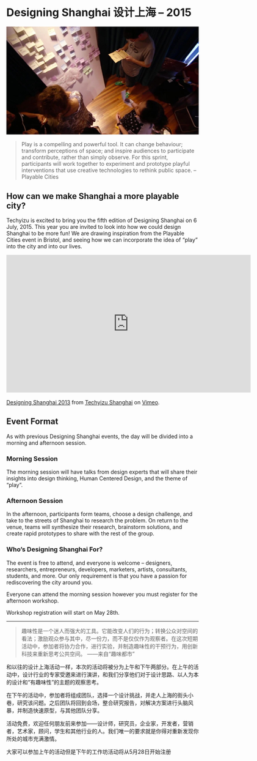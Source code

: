 # Designing Shanghai 设计上海 – 2015

<img class="hero_hidden" src="/events/images/Screen-Shot-2015-05-30-at-6.32.17-pm-980x549.jpg" />

>Play is a compelling and powerful tool. It can change behaviour; transform perceptions of space; and inspire audiences to participate and contribute, rather than simply observe. For this sprint, participants will work together to experiment and prototype playful interventions that use creative technologies to rethink public space.
– Playable Cities

## How can we make Shanghai a more playable city?

Techyizu is excited to bring you the fifth edition of Designing Shanghai on 6 July, 2015. This year you are invited to look into how we could design Shanghai to be more fun! We are drawing inspiration from the Playable Cities event in Bristol, and seeing how we can incorporate the idea of “play” into the city and into our lives.

<iframe src="https://player.vimeo.com/video/73116642" width="640" height="360" frameborder="0" webkitallowfullscreen mozallowfullscreen allowfullscreen></iframe>
<p><a href="https://vimeo.com/73116642">Designing Shanghai 2013</a> from <a href="https://vimeo.com/techyizu">Techyizu Shanghai</a> on <a href="https://vimeo.com">Vimeo</a>.</p>

## Event Format

As with previous Designing Shanghai events, the day will be divided into a morning and afternoon session.

### Morning Session

The morning session will have talks from design experts that will share their insights into design thinking, Human Centered Design, and the theme of “play”.

### Afternoon Session

In the afternoon, participants form teams, choose a design challenge, and take to the streets of Shanghai to research the problem. On return to the venue, teams will synthesize their research, brainstorm solutions, and create rapid prototypes to share with the rest of the group.

### Who’s Designing Shanghai For?

The event is free to attend, and everyone is welcome – designers, researchers, entrepreneurs, developers, marketers, artists, consultants, students, and more. Our only requirement is that you have a passion for rediscovering the city around you.

Everyone can attend the morning session however you must register for the afternoon workshop.

Workshop registration will start on May 28th.

---

>趣味性是一个迷人而强大的工具。它能改变人们的行为；转换公众对空间的看法；激励观众参与其中，尽一份力，而不是仅仅作为观察者。在这次短期活动中，参加者将协力合作，进行实验，并制造趣味性的干预行为，用创新科技来重新思考公共空间。
——来自“趣味都市”

和以往的设计上海活动一样，本次的活动将被分为上午和下午两部分。在上午的活动中，设计行业的专家受邀来进行演讲，和我们分享他们对于设计思路、以人为本的设计和“有趣味性”的主题的观察思考。

在下午的活动中，参加者将组成团队，选择一个设计挑战，并走人上海的街头小巷，研究该问题。之后团队将回到会场，整合研究报告，对解决方案进行头脑风暴，并制造快速原型，与其他团队分享。

活动免费，欢迎任何朋友前来参加——设计师，研究员，企业家，开发者，营销者，艺术家，顾问，学生和其他行业的人。我们唯一的要求就是你得对重新发现你所处的城市充满激情。

大家可以参加上午的活动但是下午的工作坊活动将从5月28日开始注册
